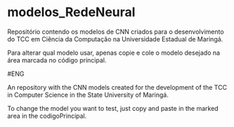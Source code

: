 # modelos_RedeNeural
Repositório contendo os modelos de CNN criados para o desenvolvimento do TCC em Ciência da Computação na Universidade Estadual de Maringá.

Para alterar qual modelo usar, apenas copie e cole o modelo desejado na área marcada no código principal.


#ENG

An repository with the CNN models created for the development of the TCC in Computer Science in the State University of Maringá.

To change the model you want to test, just copy and paste in the marked area in the codigoPrincipal.
